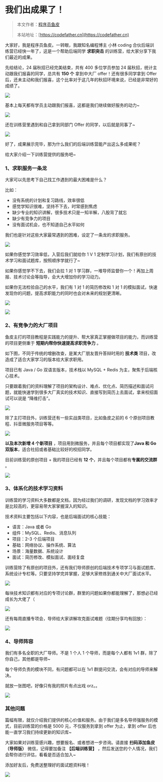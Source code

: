 # 我们出成果了！

> 本文作者：[程序员鱼皮](https://yuyuanweb.feishu.cn/wiki/Abldw5WkjidySxkKxU2cQdAtnah)
>
> 本站地址：[https://codefather.cn](https://codefather.cn)

大家好，我是程序员鱼皮。一转眼，我跟知名编程博主 小林 coding 合伙后端训练营已经快一年了，这是一个帮助后端同学 **求职突击** 的训练营，给大家分享下我们最近的成果。

先给结论，24 届秋招已经完美结束，共有 400 多位学员参加 24 届秋招，统计主动跟我们报喜的同学，总共有 **150 个** 拿到中大厂 offer！还有很多同学拿到 Offer 后，还未主动和我们报喜，这个比率对于这几年的秋招环境来说，已经是非常好的成绩了。

![](https://pic.yupi.icu/1/1710148860720-0497b0a3-a0ce-42ff-a23d-9d7e9dd5d1ef.png)

基本上每天都有学员主动跟我们报喜，这都是我们继续做好服务的动力~

![](https://pic.yupi.icu/1/1710148916944-d824a0aa-10c9-449e-a5e7-0a2ae70d01e9.png)

还在训练营里遇到和自己拿到同部门 Offer 的同学，以后就是同事了~

![](https://pic.yupi.icu/1/1710148891239-f4327b4c-7784-4999-a03e-2d9d612393d4.png)

好了，成果展示完毕，那为什么我们的后端训练营能产出这么多成果呢？

给大家介绍一下训练营提供的服务吧~



### 1、求职服务一条龙

大家可以先思考下自己找工作遇到的最大困难是什么？

比如：

- 没有系统的计划和复习路线，效率很低
- 感觉学知识很难，坚持不下去，时常感到焦虑
- 缺少专业的知识讲解，很多技术只是一知半解，八股背了就忘
- 缺少有竞争力的项目
- 没有面试机会，也不知道自己水平如何

我们也是针对这些大家最常遇到的困难，设定了一条龙的求职服务。

![](https://pic.yupi.icu/1/1710148860753-f21843e7-3042-4c79-92bf-c05a0f69d0d8.png)

如果你感觉学习效率低，入营后我们就给你 1 V 1 定制学习计划，我们有原创的技术学习和面试题库，按照顺序学就行了~ 

如果你感觉学不下去，我们会拉 1 对 1 学习群，一堆导师监督你一个！再加上周报、技术讨论会等指导，会大大增加你的学习动力。

如果你无法检验自己的水平，我们有 1 对 1 的简历修改和 1 对 1 的模拟面试，快速发现你的问题，提高求职能力的同时也会对未来的规划更清晰。

![](https://pic.yupi.icu/1/1710235753531-a4077f63-53aa-4236-b411-a3c714b581b5.jpeg)

![](https://pic.yupi.icu/1/1710148860792-dac78b84-ef1f-47f5-bb72-8033ff58e05d.jpeg)



### 2、有竞争力的大厂项目

鱼皮主打的项目教程是实践能力的提升、帮大家真正掌握做项目的能力，而训练营的项目更侧重于 **短期内帮你快速提高求职竞争力** 。

如下图，不同于传统的增删改查，是某大厂朋友晋升答辩时用的 **技术类** 项目，改造成了适合大家学习的版本给大家求职用。

项目已有 Java / Go 双语言版本，技术栈以 MySQL + Redis 为主，聚焦于后端核心技术。

只要跟着我们的资料理解了项目的架构设计、难点、优化点、简历描述和面试问题，就能快速学到很多大厂真实的技术知识、直接写到简历上去面试，拿来校招面试可以说是 “降维打击”。

![](https://pic.yupi.icu/1/1710148860722-7cf629da-4689-473a-98ce-6677cc54f876.png)

除了主打项目外，训练营还有一些实战类项目，比如鱼皮之前的 6 个原创项目教程、抖音微服务项目等等。

![](https://pic.yupi.icu/1/1710148861266-f3ff04dc-0b50-444b-a511-ae40fffb5b43.png)

**以及本次新增 4 个新项目** ，项目用到微服务，并且每个项目都实现了**Java 和 Go 双版本**，适合社招或者基础比较好的校招同学。

目前训练营的原创项目 + 我的项目已经有 **12 个**，并且每个项目都有**专属的交流群** 。

![](https://pic.yupi.icu/1/1710148962159-c381ad70-b2bb-4339-b886-270242d02c3f.png)



### 3、体系化的技术学习资料

训练营的学习资料大多数都是文档，因为经过我们的调研，发现文档的学习效率才是比较高的，更容易带大家掌握深入的知识。

技术资料主要包括以下内容，也是后端面试的核心技能：

- 语言：Java 或者 Go
- 组件：MySQL、Redis、消息队列
- 项目：2-3 个后端项目
- 基础：网络协议、操作系统、算法
- 场景：海量数据、系统设计
- 面试：简历修改、模拟面试、面经复盘

训练营除了有原创的项目外，还有我们导师原创的后端技术专项学习与面试题库、系统设计专栏等。只要坚持学完并掌握，足够大家修炼到通关中大厂面试水平。

![](https://pic.yupi.icu/1/1710148861362-ecb4c996-74c8-4287-9a2d-68362e3ab206.png)

每块技术知识都有对应的专项讨论群，群里的问题如果你都能理解了，那想必已经成长为大佬了（

![](https://pic.yupi.icu/1/1710148861424-b15be376-ca6e-4071-bf00-a887270b1935.png)

还有每周直播专项会，导师给大家讲解攻克面试难题（往期分享均有回放）：

![](https://pic.yupi.icu/1/1710235594753-366a2bc3-0cff-4e91-9c16-ba6aa8140708.png)



### 4、导师阵容

我们有多名全职的大厂导师。不是 1 个人 1 个导师，而是每个人都有 1v1 群，除了你自己，其他都是导师~

每个导师负责的模块不同，有问题都可以在 1v1 群提问交流，会有对应的导师来解决。

就放一张图吧，好像只有我的照片有点出戏 orz。。

![](https://pic.yupi.icu/1/1710148861597-cd4963ba-0966-40aa-b4eb-e9f5c668ff88.png)



### 其他问题

篇幅有限，就仅介绍我们提供的核心价值和服务。由于我们是多名导师强服务的模式，目前训练营的价格是 5000 元，不仅服务到拿到 offer 为止，拿到 offer 后也能一直学习我们持续更新的知识库~

大家如果对训练营感兴趣，想要报名、或者想进一步咨询。请直接 **扫码添加鱼皮（导师版）** 微信，记得要加备注 **【后端训练营】** ，然后发送您的个人情况，我们会帮你进行评估，看看是否适合加入~

添加好友后，免费送整理好的面试题资料哦！

![](https://pic.yupi.icu/1/1710148862046-9b25f02b-3183-4a4a-9be2-faf69d9fd902.png)